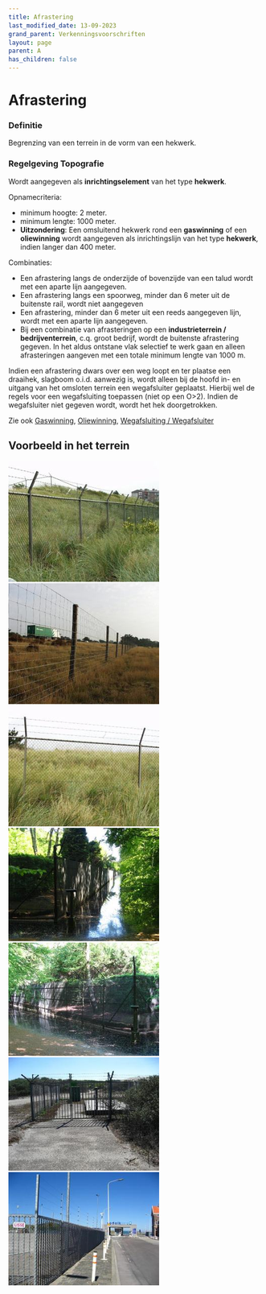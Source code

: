 ```yaml
---
title: Afrastering
last_modified_date: 13-09-2023
grand_parent: Verkenningsvoorschriften
layout: page
parent: A
has_children: false
---
```


Afrastering
===========

### Definitie

Begrenzing van een terrein in de vorm van een hekwerk.

### Regelgeving Topografie

Wordt aangegeven als **inrichtingselement** van het type **hekwerk**.

Opnamecriteria:

* minimum hoogte: 2 meter.
* minimum lengte: 1000 meter.
* **Uitzondering**: Een omsluitend hekwerk rond een **gaswinning** of een **oliewinning** wordt aangegeven als inrichtingslijn van het type **hekwerk**, indien langer dan 400 meter.

Combinaties:

* Een afrastering langs de onderzijde of bovenzijde van een talud wordt met een aparte lijn aangegeven.
* Een afrastering langs een spoorweg, minder dan 6 meter uit de buitenste rail, wordt niet aangegeven
* Een afrastering, minder dan 6 meter uit een reeds aangegeven lijn, wordt met een aparte lijn aangegeven.
* Bij een combinatie van afrasteringen op een **industrieterrein / bedrijventerrein**, c.q. groot bedrijf, wordt de buitenste afrastering gegeven. In het aldus ontstane vlak selectief te werk gaan en alleen afrasteringen aangeven met een totale minimum lengte van 1000 m.

Indien een afrastering dwars over een weg loopt en ter plaatse een draaihek, slagboom o.i.d. aanwezig is, wordt alleen bij de hoofd in- en uitgang van het omsloten terrein een wegafsluiter geplaatst. Hierbij wel de regels voor een wegafsluiting toepassen (niet op een O>2). Indien de wegafsluiter niet gegeven wordt, wordt het hek doorgetrokken.

Zie ook [Gaswinning](../../G/Gaswinning/Gaswinning.htm), [Oliewinning](../../O/Oliewinning/Oliewinning.htm), [Wegafsluiting / Wegafsluiter](../../W/Wegafsluiting/Wegafsluiting.htm)

## Voorbeeld in het terrein

![](vv_0127_300x240.jpg)![](vv_0128_300x240.jpg)![](vv_0415_300x240.jpg)![](vv_0500_300x225.jpg)![](vv_0501_300x225.jpg)![](vv_0559_300x225.jpg)![](vv_0600_300x225.jpg)
